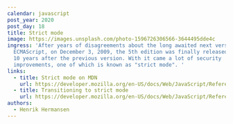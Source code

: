 ```yaml
---
calendar: javascript
post_year: 2020
post_day: 18
title: Strict mode
image: https://images.unsplash.com/photo-1596726306566-3644495dde4c
ingress: 'After years of disagreements about the long awaited next version of
  ECMAScript, on December 3, 2009, the 5th edition was finally released. A full
  10 years after the previous version. With it came a lot of security
  improvements, one of which is known as "strict mode". '
links:
  - title: Strict mode on MDN
    url: https://developer.mozilla.org/en-US/docs/Web/JavaScript/Reference/Strict_mode
  - title: Transitioning to strict mode
    url: https://developer.mozilla.org/en-US/docs/Web/JavaScript/Reference/Strict_mode/Transitioning_to_strict_mode
authors:
  - Henrik Hermansen
---
```

## 